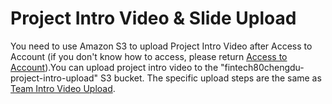 # Project Intro Video & Slide Upload

You need to use Amazon S3 to upload Project Intro Video after Access to Account \(if you don't know how to access, please return [Access to Account](../sign-console.md)\).You can upload project intro video  to the "fintech80chengdu-project-intro-upload"  S3 bucket. The specific upload steps are the same as [Team Intro Video Upload](../upload-team-introduction-video.md).

##  <a id="PuttingAnObjectInABucket"></a>

